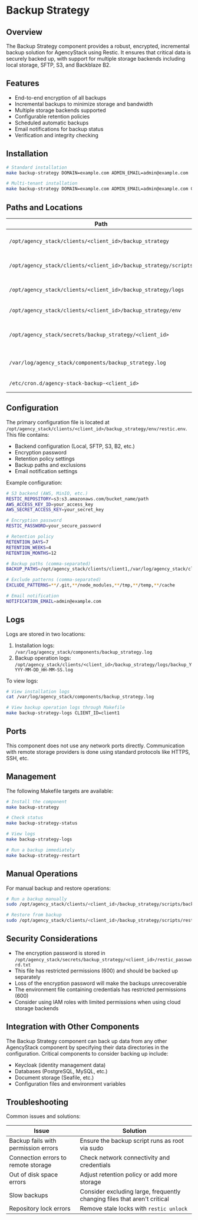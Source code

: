 # Backup Strategy

## Overview
The Backup Strategy component provides a robust, encrypted, incremental backup solution for AgencyStack using Restic. It ensures that critical data is securely backed up, with support for multiple storage backends including local storage, SFTP, S3, and Backblaze B2.

## Features
- End-to-end encryption of all backups
- Incremental backups to minimize storage and bandwidth
- Multiple storage backends supported
- Configurable retention policies
- Scheduled automatic backups
- Email notifications for backup status
- Verification and integrity checking

## Installation

```bash
# Standard installation
make backup-strategy DOMAIN=example.com ADMIN_EMAIL=admin@example.com

# Multi-tenant installation
make backup-strategy DOMAIN=example.com ADMIN_EMAIL=admin@example.com CLIENT_ID=client1
```

## Paths and Locations

| Path | Description |
|------|-------------|
| `/opt/agency_stack/clients/<client_id>/backup_strategy` | Main installation directory |
| `/opt/agency_stack/clients/<client_id>/backup_strategy/scripts` | Backup and restore scripts |
| `/opt/agency_stack/clients/<client_id>/backup_strategy/logs` | Backup operation logs |
| `/opt/agency_stack/clients/<client_id>/backup_strategy/env` | Environment configuration |
| `/opt/agency_stack/secrets/backup_strategy/<client_id>` | Secure storage for encryption passwords |
| `/var/log/agency_stack/components/backup_strategy.log` | Component installation log |
| `/etc/cron.d/agency-stack-backup-<client_id>` | Cron job configuration |

## Configuration

The primary configuration file is located at `/opt/agency_stack/clients/<client_id>/backup_strategy/env/restic.env`. This file contains:

- Backend configuration (Local, SFTP, S3, B2, etc.)
- Encryption password
- Retention policy settings
- Backup paths and exclusions
- Email notification settings

Example configuration:

```bash
# S3 backend (AWS, MinIO, etc.)
RESTIC_REPOSITORY=s3:s3.amazonaws.com/bucket_name/path
AWS_ACCESS_KEY_ID=your_access_key
AWS_SECRET_ACCESS_KEY=your_secret_key

# Encryption password
RESTIC_PASSWORD=your_secure_password

# Retention policy
RETENTION_DAYS=7
RETENTION_WEEKS=4
RETENTION_MONTHS=12

# Backup paths (comma-separated)
BACKUP_PATHS=/opt/agency_stack/clients/client1,/var/log/agency_stack/clients/client1

# Exclude patterns (comma-separated)
EXCLUDE_PATTERNS=**/.git,**/node_modules,**/tmp,**/temp,**/cache

# Email notification
NOTIFICATION_EMAIL=admin@example.com
```

## Logs

Logs are stored in two locations:

1. Installation logs: `/var/log/agency_stack/components/backup_strategy.log`
2. Backup operation logs: `/opt/agency_stack/clients/<client_id>/backup_strategy/logs/backup_YYYY-MM-DD_HH-MM-SS.log`

To view logs:

```bash
# View installation logs
cat /var/log/agency_stack/components/backup_strategy.log

# View backup operation logs through Makefile
make backup-strategy-logs CLIENT_ID=client1
```

## Ports
This component does not use any network ports directly. Communication with remote storage providers is done using standard protocols like HTTPS, SSH, etc.

## Management

The following Makefile targets are available:

```bash
# Install the component
make backup-strategy

# Check status
make backup-strategy-status

# View logs
make backup-strategy-logs

# Run a backup immediately
make backup-strategy-restart
```

## Manual Operations

For manual backup and restore operations:

```bash
# Run a backup manually
sudo /opt/agency_stack/clients/<client_id>/backup_strategy/scripts/backup.sh

# Restore from backup
sudo /opt/agency_stack/clients/<client_id>/backup_strategy/scripts/restore.sh --target /path/to/restore
```

## Security Considerations

- The encryption password is stored in `/opt/agency_stack/secrets/backup_strategy/<client_id>/restic_password.txt`
- This file has restricted permissions (600) and should be backed up separately
- Loss of the encryption password will make the backups unrecoverable
- The environment file containing credentials has restricted permissions (600)
- Consider using IAM roles with limited permissions when using cloud storage backends

## Integration with Other Components

The Backup Strategy component can back up data from any other AgencyStack component by specifying their data directories in the configuration. Critical components to consider backing up include:

- Keycloak (identity management data)
- Databases (PostgreSQL, MySQL, etc.)
- Document storage (Seafile, etc.)
- Configuration files and environment variables

## Troubleshooting

Common issues and solutions:

| Issue | Solution |
|-------|----------|
| Backup fails with permission errors | Ensure the backup script runs as root via sudo |
| Connection errors to remote storage | Check network connectivity and credentials |
| Out of disk space errors | Adjust retention policy or add more storage |
| Slow backups | Consider excluding large, frequently changing files that aren't critical |
| Repository lock errors | Remove stale locks with `restic unlock` |

